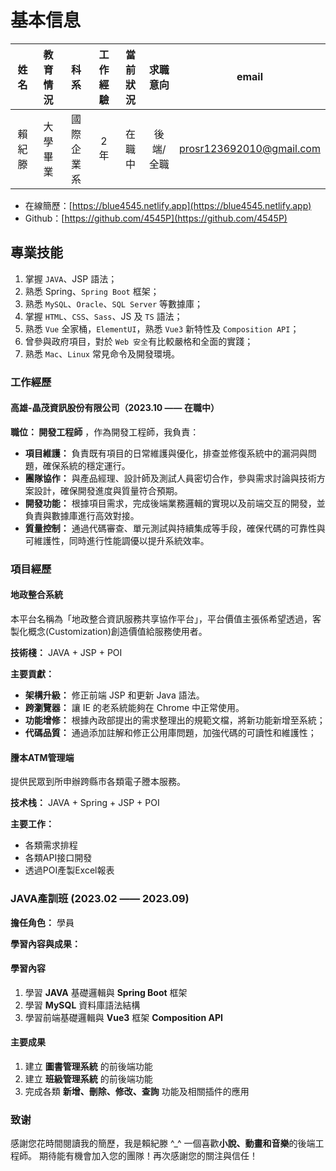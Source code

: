 # 基本信息

| 姓名  | 教育情況 |  科系   | 工作經驗 | 當前狀況 | 求職意向  |           email            |
|:---:|:----:|:-----:|:----:|:----:|:-----:|:--------------------------:|
| 賴紀滕 | 大學畢業 | 國際企業系 | 2 年  | 在職中  | 後端/全職 | <prosr123692010@gmail.com> |

- 在線簡歷：[https://blue4545.netlify.app](https://blue4545.netlify.app)
- Github：[https://github.com/4545P](https://github.com/4545P)

## 專業技能

1. 掌握 `JAVA`、JSP 語法；
2. 熟悉 Spring、`Spring Boot` 框架；
3. 熟悉 `MySQL`、`Oracle`、`SQL Server` 等數據庫；
4. 掌握 `HTML`、`CSS`、`Sass`、JS 及 `TS` 語法；
5. 熟悉 `Vue` 全家桶，`ElementUI`，熟悉 `Vue3` 新特性及 `Composition API`；
6. 曾參與政府項目，對於 `Web 安全`有比較嚴格和全面的實踐；
7. 熟悉 `Mac`、`Linux` 常見命令及開發環境。

### 工作經歷

#### 高雄-晶茂資訊股份有限公司（2023.10 —— 在職中）

**職位： 開發工程師** ，作為開發工程師，我負責：

- **項目維護：** 負責既有項目的日常維護與優化，排查並修復系統中的漏洞與問題，確保系統的穩定運行。
- **團隊協作：** 與產品經理、設計師及測試人員密切合作，參與需求討論與技術方案設計，確保開發進度與質量符合預期。
- **開發功能：** 根據項目需求，完成後端業務邏輯的實現以及前端交互的開發，並負責與數據庫進行高效對接。
- **質量控制：** 通過代碼審查、單元測試與持續集成等手段，確保代碼的可靠性與可維護性，同時進行性能調優以提升系統效率。

### 項目經歷

#### 地政整合系統

本平台名稱為「地政整合資訊服務共享協作平台」，平台價值主張係希望透過，客製化概念(Customization)創造價值給服務使用者。

**技術棧：** JAVA + JSP + POI

**主要貢獻：**

- **架構升級：** 修正前端 JSP 和更新 Java 語法。
- **跨瀏覽器：** 讓 IE 的老系統能夠在 Chrome 中正常使用。
- **功能增修：** 根據內政部提出的需求整理出的規範文檔，將新功能新增至系統；
- **代碼品質：** 通過添加註解和修正公用庫問題，加強代碼的可讀性和維護性；

#### 謄本ATM管理端

提供民眾到所申辦跨縣市各類電子謄本服務。

**技术栈：** JAVA + Spring + JSP + POI

**主要工作：**

- 各類需求排程
- 各類API接口開發
- 透過POI產製Excel報表

### JAVA產訓班 (2023.02 —— 2023.09)

**擔任角色：** 學員

**學習內容與成果：**

#### 學習內容

1. 學習 **JAVA** 基礎邏輯與 **Spring Boot** 框架
2. 學習 **MySQL** 資料庫語法結構
3. 學習前端基礎邏輯與 **Vue3** 框架 **Composition API**

#### 主要成果

1. 建立 **圖書管理系統** 的前後端功能
2. 建立 **班級管理系統** 的前後端功能
3. 完成各類 **新增、刪除、修改、查詢** 功能及相關插件的應用

### 致谢

感謝您花時間閱讀我的簡歷，我是賴紀滕 ^\_^ 一個喜歡**小說、動畫和音樂**的後端工程師。
期待能有機會加入您的團隊！再次感謝您的關注與信任！
